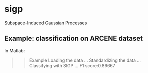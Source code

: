 # sigp
Subspace-Induced Gaussian Processes

## Example: classification on ARCENE dataset

In Matlab:
>> Example
Loading the data ...
Standardizing the data ...
Classifying with SIGP ...
F1 score:0.86667
